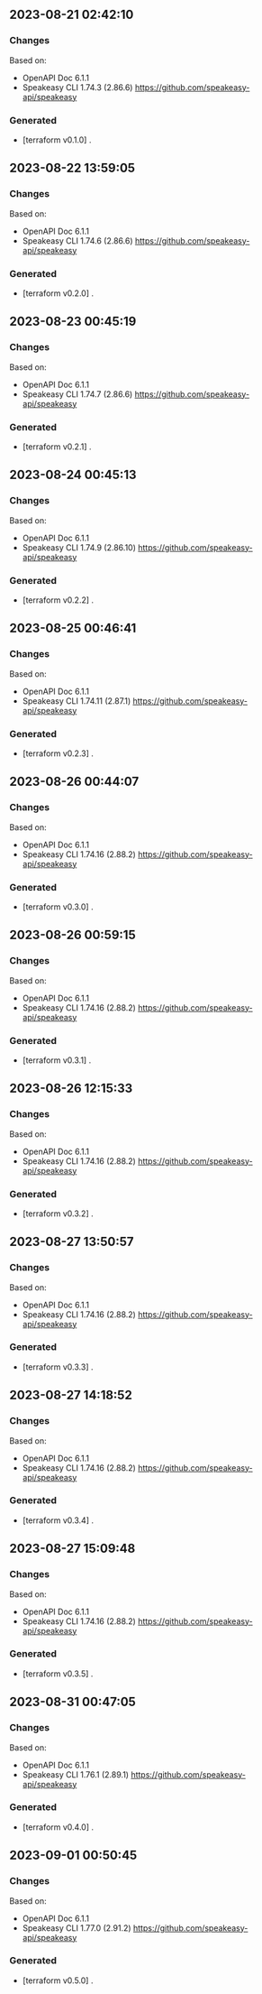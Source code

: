 

## 2023-08-21 02:42:10
### Changes
Based on:
- OpenAPI Doc 6.1.1 
- Speakeasy CLI 1.74.3 (2.86.6) https://github.com/speakeasy-api/speakeasy
### Generated
- [terraform v0.1.0] .

## 2023-08-22 13:59:05
### Changes
Based on:
- OpenAPI Doc 6.1.1 
- Speakeasy CLI 1.74.6 (2.86.6) https://github.com/speakeasy-api/speakeasy
### Generated
- [terraform v0.2.0] .

## 2023-08-23 00:45:19
### Changes
Based on:
- OpenAPI Doc 6.1.1 
- Speakeasy CLI 1.74.7 (2.86.6) https://github.com/speakeasy-api/speakeasy
### Generated
- [terraform v0.2.1] .

## 2023-08-24 00:45:13
### Changes
Based on:
- OpenAPI Doc 6.1.1 
- Speakeasy CLI 1.74.9 (2.86.10) https://github.com/speakeasy-api/speakeasy
### Generated
- [terraform v0.2.2] .

## 2023-08-25 00:46:41
### Changes
Based on:
- OpenAPI Doc 6.1.1 
- Speakeasy CLI 1.74.11 (2.87.1) https://github.com/speakeasy-api/speakeasy
### Generated
- [terraform v0.2.3] .

## 2023-08-26 00:44:07
### Changes
Based on:
- OpenAPI Doc 6.1.1 
- Speakeasy CLI 1.74.16 (2.88.2) https://github.com/speakeasy-api/speakeasy
### Generated
- [terraform v0.3.0] .

## 2023-08-26 00:59:15
### Changes
Based on:
- OpenAPI Doc 6.1.1 
- Speakeasy CLI 1.74.16 (2.88.2) https://github.com/speakeasy-api/speakeasy
### Generated
- [terraform v0.3.1] .

## 2023-08-26 12:15:33
### Changes
Based on:
- OpenAPI Doc 6.1.1 
- Speakeasy CLI 1.74.16 (2.88.2) https://github.com/speakeasy-api/speakeasy
### Generated
- [terraform v0.3.2] .

## 2023-08-27 13:50:57
### Changes
Based on:
- OpenAPI Doc 6.1.1 
- Speakeasy CLI 1.74.16 (2.88.2) https://github.com/speakeasy-api/speakeasy
### Generated
- [terraform v0.3.3] .

## 2023-08-27 14:18:52
### Changes
Based on:
- OpenAPI Doc 6.1.1 
- Speakeasy CLI 1.74.16 (2.88.2) https://github.com/speakeasy-api/speakeasy
### Generated
- [terraform v0.3.4] .

## 2023-08-27 15:09:48
### Changes
Based on:
- OpenAPI Doc 6.1.1 
- Speakeasy CLI 1.74.16 (2.88.2) https://github.com/speakeasy-api/speakeasy
### Generated
- [terraform v0.3.5] .

## 2023-08-31 00:47:05
### Changes
Based on:
- OpenAPI Doc 6.1.1 
- Speakeasy CLI 1.76.1 (2.89.1) https://github.com/speakeasy-api/speakeasy
### Generated
- [terraform v0.4.0] .

## 2023-09-01 00:50:45
### Changes
Based on:
- OpenAPI Doc 6.1.1 
- Speakeasy CLI 1.77.0 (2.91.2) https://github.com/speakeasy-api/speakeasy
### Generated
- [terraform v0.5.0] .